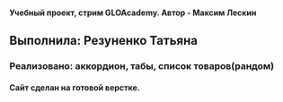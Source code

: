 <h4>Учебный проект, стрим GLOAcademy. Автор - Максим Лескин</h4>
<h2> Выполнила: Резуненко Татьяна</h2>
<h3>Реализовано: аккордион, табы, список товаров(рандом) </h3>
<h4>Сайт сделан на готовой верстке.</h4>
